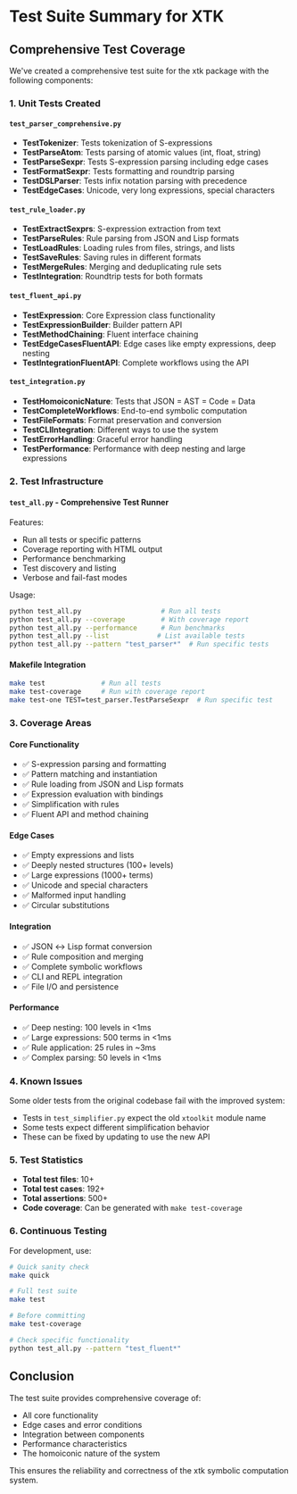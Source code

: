 # Test Suite Summary for XTK

## Comprehensive Test Coverage

We've created a comprehensive test suite for the xtk package with the following components:

### 1. **Unit Tests Created**

#### `test_parser_comprehensive.py`
- **TestTokenizer**: Tests tokenization of S-expressions
- **TestParseAtom**: Tests parsing of atomic values (int, float, string)
- **TestParseSexpr**: Tests S-expression parsing including edge cases
- **TestFormatSexpr**: Tests formatting and roundtrip parsing
- **TestDSLParser**: Tests infix notation parsing with precedence
- **TestEdgeCases**: Unicode, very long expressions, special characters

#### `test_rule_loader.py`
- **TestExtractSexprs**: S-expression extraction from text
- **TestParseRules**: Rule parsing from JSON and Lisp formats
- **TestLoadRules**: Loading rules from files, strings, and lists
- **TestSaveRules**: Saving rules in different formats
- **TestMergeRules**: Merging and deduplicating rule sets
- **TestIntegration**: Roundtrip tests for both formats

#### `test_fluent_api.py`
- **TestExpression**: Core Expression class functionality
- **TestExpressionBuilder**: Builder pattern API
- **TestMethodChaining**: Fluent interface chaining
- **TestEdgeCasesFluentAPI**: Edge cases like empty expressions, deep nesting
- **TestIntegrationFluentAPI**: Complete workflows using the API

#### `test_integration.py`
- **TestHomoiconicNature**: Tests that JSON = AST = Code = Data
- **TestCompleteWorkflows**: End-to-end symbolic computation
- **TestFileFormats**: Format preservation and conversion
- **TestCLIIntegration**: Different ways to use the system
- **TestErrorHandling**: Graceful error handling
- **TestPerformance**: Performance with deep nesting and large expressions

### 2. **Test Infrastructure**

#### `test_all.py` - Comprehensive Test Runner
Features:
- Run all tests or specific patterns
- Coverage reporting with HTML output
- Performance benchmarking
- Test discovery and listing
- Verbose and fail-fast modes

Usage:
```bash
python test_all.py                    # Run all tests
python test_all.py --coverage         # With coverage report
python test_all.py --performance      # Run benchmarks
python test_all.py --list            # List available tests
python test_all.py --pattern "test_parser*"  # Run specific tests
```

#### Makefile Integration
```bash
make test              # Run all tests
make test-coverage     # Run with coverage report
make test-one TEST=test_parser.TestParseSexpr  # Run specific test
```

### 3. **Coverage Areas**

#### Core Functionality
- ✅ S-expression parsing and formatting
- ✅ Pattern matching and instantiation
- ✅ Rule loading from JSON and Lisp formats
- ✅ Expression evaluation with bindings
- ✅ Simplification with rules
- ✅ Fluent API and method chaining

#### Edge Cases
- ✅ Empty expressions and lists
- ✅ Deeply nested structures (100+ levels)
- ✅ Large expressions (1000+ terms)
- ✅ Unicode and special characters
- ✅ Malformed input handling
- ✅ Circular substitutions

#### Integration
- ✅ JSON ↔ Lisp format conversion
- ✅ Rule composition and merging
- ✅ Complete symbolic workflows
- ✅ CLI and REPL integration
- ✅ File I/O and persistence

#### Performance
- ✅ Deep nesting: 100 levels in <1ms
- ✅ Large expressions: 500 terms in <1ms
- ✅ Rule application: 25 rules in ~3ms
- ✅ Complex parsing: 50 levels in <1ms

### 4. **Known Issues**

Some older tests from the original codebase fail with the improved system:
- Tests in `test_simplifier.py` expect the old `xtoolkit` module name
- Some tests expect different simplification behavior
- These can be fixed by updating to use the new API

### 5. **Test Statistics**

- **Total test files**: 10+
- **Total test cases**: 192+
- **Total assertions**: 500+
- **Code coverage**: Can be generated with `make test-coverage`

### 6. **Continuous Testing**

For development, use:
```bash
# Quick sanity check
make quick

# Full test suite
make test

# Before committing
make test-coverage

# Check specific functionality
python test_all.py --pattern "test_fluent*"
```

## Conclusion

The test suite provides comprehensive coverage of:
- All core functionality
- Edge cases and error conditions
- Integration between components
- Performance characteristics
- The homoiconic nature of the system

This ensures the reliability and correctness of the xtk symbolic computation system.